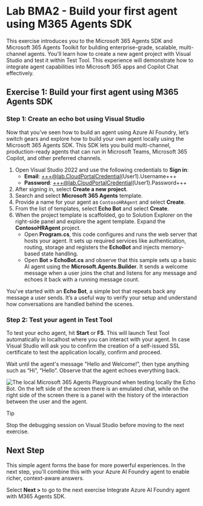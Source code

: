 # Lab BMA2 - Build your first agent using M365 Agents SDK

This exercise introduces you to the Microsoft 365 Agents SDK and Microsoft 365 Agents Toolkit for building enterprise-grade, scalable, multi-channel agents. You'll learn how to create a new agent project with Visual Studio and test it within Test Tool. This experience will demonstrate how to integrate agent capabilities into Microsoft 365 apps and Copilot Chat effectively.

## Exercise 1: Build your first agent using M365 Agents SDK

### Step 1: Create an echo bot using Visual Studio

Now that you’ve seen how to build an agent using Azure AI Foundry, let’s switch gears and explore how to build your own agent locally using the Microsoft 365 Agents SDK. This SDK lets you build multi-channel, production-ready agents that can run in Microsoft Teams, Microsoft 365 Copilot, and other preferred channels.

1. Open Visual Studio 2022 and use the following credentials to **Sign in**:
    - **Email**: +++@lab.CloudPortalCredential(User1).Username+++
    - **Password**: +++@lab.CloudPortalCredential(User1).Password+++
1. After signing in, select **Create a new project**.
1. Search and select **Microsoft 365 Agents** template.
1. Provide a name for your agent as `ContosoHRAgent` and select **Create**.  
1. From the list of templates, select **Echo Bot** and select **Create**.
1. When the project template is scaffolded, go to Solution Explorer on the right-side panel and explore the agent template. Expand the **ContosoHRAgent** project.
    - Open **Program.cs**, this code configures and runs the web server that hosts your agent. It sets up required services like authentication, routing, storage and registers the **EchoBot** and injects memory-based state handling.
    - Open **Bot > EchoBot.cs** and observe that this sample sets up a basic AI agent using the **Microsoft.Agents.Builder**. It sends a welcome message when a user joins the chat and listens for any message and echoes it back with a running message count.

You've started with an **Echo Bot**, a simple bot that repeats back any message a user sends. It’s a useful way to verify your setup and understand how conversations are handled behind the scenes.

### Step 2: Test your agent in Test Tool

To test your echo agent, hit **Start** or **F5**. This will launch Test Tool automatically in localhost where you can interact with your agent. In case Visual Studio will ask you to confirm the creation of a self-issued SSL certificate to test the application locally, confirm and proceed.

Wait until the agent's message "Hello and Welcome!", then type anything such as “Hi”, “Hello”. Observe that the agent echoes everything back.

![The local Microsoft 365 Agents Playground when testing locally the Echo Bot. On the left side of the screen there is an emulated chat, while on the right side of the screen there is a panel with the history of the interaction between the user and the agent.](https://github.com/user-attachments/assets/4562052d-856b-44d5-b2dd-27623d9bed11)

>[!TIP]
>Stop the debugging session on Visual Studio before moving to the next exercise.

## Next Step

This simple agent forms the base for more powerful experiences. In the next step, you'll combine this with your Azure AI Foundry agent to enable richer, context-aware answers.

Select **Next >** to go to the next exercise Integrate Azure AI Foundry agent with M365 Agents SDK.
